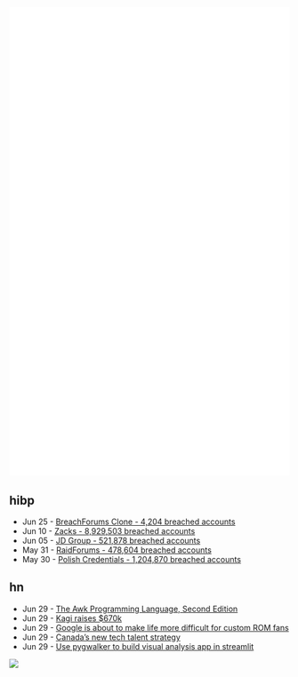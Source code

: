 ![Metrics](https://raw.githubusercontent.com/phixion/phixion/master/metrics.svg)

## hibp

<!--
for https://github.com/phixion/phixion/blob/main/.github/workflows/feeds.yml
-->
<!--START_SECTION:haveibeenpwnd-->
- Jun 25 - [BreachForums Clone - 4,204 breached accounts](https://haveibeenpwned.com/PwnedWebsites#BreachForumsClone)
- Jun 10 - [Zacks - 8,929,503 breached accounts](https://haveibeenpwned.com/PwnedWebsites#Zacks)
- Jun 05 - [JD Group - 521,878 breached accounts](https://haveibeenpwned.com/PwnedWebsites#JDGroup)
- May 31 - [RaidForums - 478,604 breached accounts](https://haveibeenpwned.com/PwnedWebsites#RaidForums)
- May 30 - [Polish Credentials - 1,204,870 breached accounts](https://haveibeenpwned.com/PwnedWebsites#PolishCredentials)
<!--END_SECTION:haveibeenpwnd-->

## hn

<!--
for https://github.com/phixion/phixion/blob/main/.github/workflows/feeds.yml
-->
<!--START_SECTION:hn-->
- Jun 29 - [The Awk Programming Language, Second Edition](https://awk.dev/)
- Jun 29 - [Kagi raises $670k](https://blog.kagi.com/safe-round)
- Jun 29 - [Google is about to make life more difficult for custom ROM fans](https://www.androidauthority.com/google-kill-android-aosp-dialer-messages-app-3334980/)
- Jun 29 - [Canada’s new tech talent strategy](https://www.canada.ca/en/immigration-refugees-citizenship/news/2023/06/minister-fraser-launches-canadas-first-ever-tech-talent-strategy-at-collision-2023.html)
- Jun 29 - [Use pygwalker to build visual analysis app in streamlit](https://docs.kanaries.net/pygwalker/use-pygwalker-with-streamlit.en)
<!--END_SECTION:hn-->

<!--
for https://yhype.me
-->
![](https://hit.yhype.me/github/profile?user_id=13013670)
